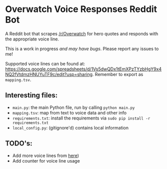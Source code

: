 # Overwatch Voice Responses Reddit Bot

A Reddit bot that scrapes [/r/Overwatch](http://reddit.com/r/overwatch) for hero quotes and responds with the appropriate voice line.

This is a work in progress *and may have bugs*. Please report any issues to me!

Supported voice lines can be found at: https://docs.google.com/spreadsheets/d/1Vs5dwQDx1tEmXPzTYzbHgY9x4NQ2fVtdmzHNUYuTF9c/edit?usp=sharing. Remember to export as `mapping.tsv`.

## Interesting files:

* `main.py`: the main Python file, run by calling `python main.py`
* `mapping.tsv`: map from text to voice data and other info
* `requirements.txt`: install the requirements via `sudo pip install -r requirements.txt`
* `local_config.py`: (gitignore'd) contains local information

## TODO's:

* Add more voice lines from [here](http://overwatch.gamepedia.com/Category:Quotations))
* Add counter for voice line usage


